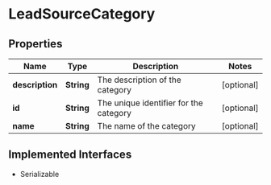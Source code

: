 

# LeadSourceCategory


## Properties

| Name | Type | Description | Notes |
|------------ | ------------- | ------------- | -------------|
|**description** | **String** | The description of the category |  [optional] |
|**id** | **String** | The unique identifier for the category |  [optional] |
|**name** | **String** | The name of the category |  [optional] |


## Implemented Interfaces

* Serializable

